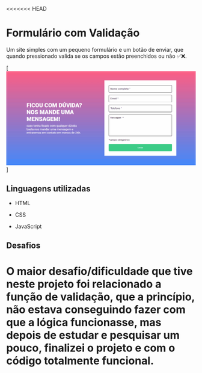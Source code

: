 <<<<<<< HEAD
# Formulário com Validação

Um site simples com um pequeno formulário e um botão de enviar, que quando pressionado valida se os campos estão preenchidos ou não ✅❌.

[<img src="./gif-formulario.gif">]

## Linguagens utilizadas

- HTML

- CSS

- JavaScript

## Desafios

O maior desafio/dificuldade que tive neste projeto foi relacionado a função de validação, que a princípio, não estava conseguindo fazer com que a lógica funcionasse, mas depois de estudar e pesquisar um pouco, finalizei o projeto e com o código totalmente funcional.
=======

